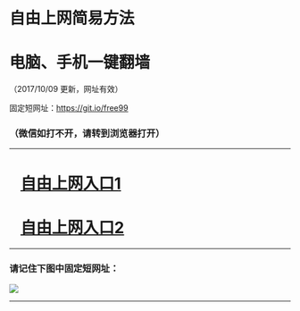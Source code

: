 ﻿# 自由上网简易方法

# 电脑、手机一键翻墙

（2017/10/09 更新，网址有效）

固定短网址：https://git.io/free99

### （微信如打不开，请转到浏览器打开）


***





# &nbsp;&nbsp; <a href="http://ft555511027.fwq-tz-1001.info/fwqtz01.html?t=1009001911 " target="_blank">自由上网入口1</a>
# &nbsp;&nbsp; <a href="http://ft1422514000.fwq-tz-1002.info/fwqtz02.html?t=100900129326 " target="_blank">自由上网入口2</a>
***

### 请记住下图中固定短网址：

<img src="https://s3-us-west-2.amazonaws.com/fwq-1001/yjfq-20170905okok.png" /> 


***

